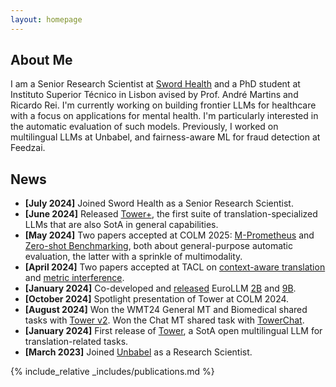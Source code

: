 ```yaml
---
layout: homepage
---
```


## About Me

I am a Senior Research Scientist at [Sword Health](https://swordhealth.com/) and a PhD student at Instituto Superior Técnico in Lisbon avised by Prof. André Martins and Ricardo Rei. 
I'm currently working on building frontier LLMs for healthcare with a focus on applications for mental health. 
I'm particularly interested in the automatic evaluation of such models.
Previously, I worked on multilingual LLMs at Unbabel, and fairness-aware ML for fraud detection at Feedzai.

## News

- **[July 2024]** Joined Sword Health as a Senior Research Scientist.
- **[June 2024]** Released [Tower+](https://huggingface.co/collections/Unbabel/tower-plus-6846ca452a10c0905dc03c0f), the first suite of translation-specialized LLMs that are also SotA in general capabilities. 
- **[May 2024]** Two papers accepted at COLM 2025: [M-Prometheus](https://huggingface.co/collections/Unbabel/m-prometheus-67f3b17e6409b2550b698822) and [Zero-shot Benchmarking](https://arxiv.org/abs/2504.01001), both about general-purpose automatic evaluation, the latter with a sprinkle of multimodality.
- **[April 2024]** Two papers accepted at TACL on [context-aware translation](https://arxiv.org/pdf/2412.04205) and [metric interference](https://arxiv.org/pdf/2503.08327?).
- **[January 2024]** Co-developed and [released](https://huggingface.co/collections/utter-project/eurollm-66b2bd5402f755e41c5d9c6d) EuroLLM [2B](https://arxiv.org/abs/2409.16235) and [9B](https://arxiv.org/pdf/2506.04079?).
- **[October 2024]** Spotlight presentation of Tower at COLM 2024.
- **[August 2024]** Won the WMT24 General MT and Biomedical shared tasks with [Tower v2](https://aclanthology.org/2024.wmt-1.12/). Won the Chat MT shared task with [TowerChat](https://aclanthology.org/2024.wmt-1.100.pdf).
- **[January 2024]** First release of [Tower](https://huggingface.co/collections/Unbabel/tower-659eaedfe36e6dd29eb1805c), a SotA open multilingual LLM for translation-related tasks.
- **[March 2023]** Joined [Unbabel](https://unbabel.com/) as a Research Scientist.

{% include_relative _includes/publications.md %}
